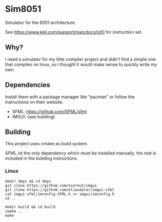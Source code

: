 # Sim8051
Simulator for the 8051 architecture.

See https://www.keil.com/support/man/docs/is51 for instruction set.

## Why?
I need a simulator for my little compiler project and didn't find a simple one that compiles on linux, so I thought it would make sense to quickly write my own.

## Dependencies
Install them with a package manager like "pacman" or follow the instructions on their website.

* SFML: https://github.com/SFML/sfml
* IMGUI: (see building)

## Building
This project uses cmake as build system.

SFML ist the only dependency which must be installed manually, the rest is included in the building instructions.

### Linux
    mkdir deps && cd deps
    git clone https://github.com/ocornut/imgui
    git clone https://github.com/eliasdaler/imgui-sfml
    cat imgui-sfml/imconfig-SFML.h >> imgui/imconfig.h
    cd ..
    
    mkdir build && cd build
    cmake ..
    make
